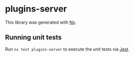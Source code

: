 # plugins-server

This library was generated with [Nx](https://nx.dev).

## Running unit tests

Run `nx test plugins-server` to execute the unit tests via [Jest](https://jestjs.io).
